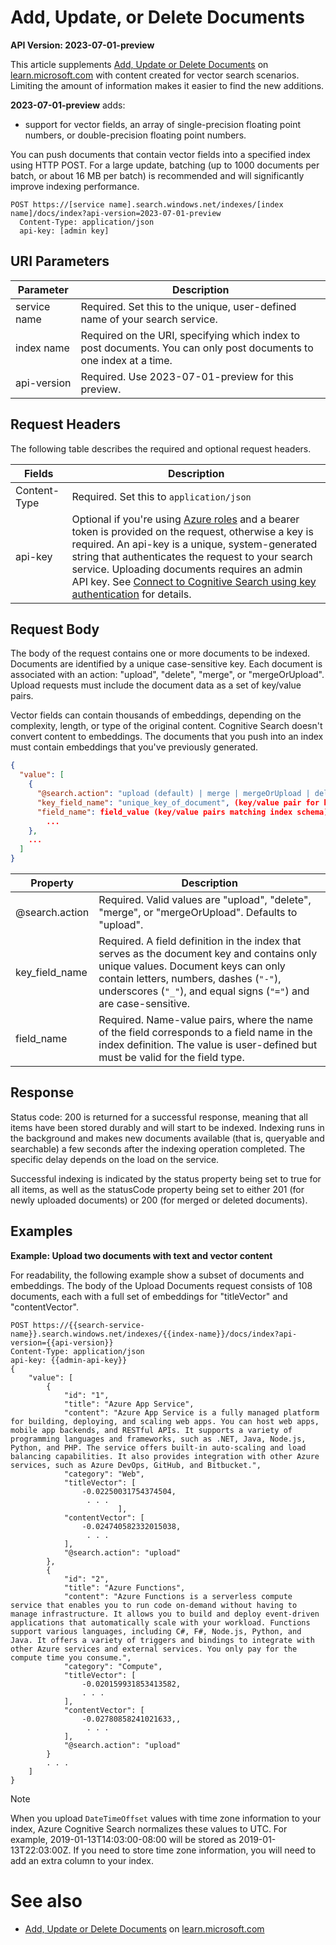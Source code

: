 # Add, Update, or Delete Documents

**API Version: 2023-07-01-preview**

This article supplements [Add, Update or Delete Documents](https://learn.microsoft.com/rest/api/searchservice/addupdate-or-delete-documents) on [learn.microsoft.com](https://learn.microsoft.com) with content created for vector search scenarios. Limiting the amount of information makes it easier to find the new additions. 

**2023-07-01-preview** adds:

+ support for vector fields, an array of single-precision floating point numbers, or double-precision floating point numbers.

You can push documents that contain vector fields into a specified index using HTTP POST. For a large update, batching (up to 1000 documents per batch, or about 16 MB per batch) is recommended and will significantly improve indexing performance.  

```http  
POST https://[service name].search.windows.net/indexes/[index name]/docs/index?api-version=2023-07-01-preview  
  Content-Type: application/json   
  api-key: [admin key]  
```  

## URI Parameters

| Parameter	  | Description  | 
|-------------|--------------|
| service name | Required. Set this to the unique, user-defined name of your search service. |
| index name  | Required on the URI, specifying which index to post documents. You can only post documents to one index at a time.  |
| api-version | Required. Use 2023-07-01-preview for this preview.|

## Request Headers

The following table describes the required and optional request headers.  

|Fields              |Description      |  
|--------------------|-----------------|  
|Content-Type|Required. Set this to `application/json`|  
|api-key| Optional if you're using [Azure roles](https://learn.microsoft.com/azure/search/search-security-rbac) and a bearer token is provided on the request, otherwise a key is required. An api-key is a unique, system-generated string that authenticates the request to your search service. Uploading documents requires an admin API key. See [Connect to Cognitive Search using key authentication](https://learn.microsoft.com/azure/search/search-security-api-keys) for details.| 

## Request Body

The body of the request contains one or more documents to be indexed. Documents are identified by a unique case-sensitive key. Each document is associated with an action: "upload", "delete", "merge", or "mergeOrUpload". Upload requests must include the document data as a set of key/value pairs.  

Vector fields can contain thousands of embeddings, depending on the complexity, length, or type of the original content. Cognitive Search doesn't convert content to embeddings. The documents that you push into an index must contain embeddings that you've previously generated.

```json
{  
  "value": [  
    {  
      "@search.action": "upload (default) | merge | mergeOrUpload | delete",  
      "key_field_name": "unique_key_of_document", (key/value pair for key field from index schema)  
      "field_name": field_value (key/value pairs matching index schema)  
        ...  
    },  
    ...  
  ]  
}  
```  

| Property | Description |
|----------|-------------|
| @search.action | Required. Valid values are "upload", "delete", "merge", or "mergeOrUpload". Defaults to "upload". |
| key_field_name | Required. A field definition in the index that serves as the document key and contains only unique values. Document keys can only contain letters, numbers, dashes (`"-"`), underscores (`"_"`), and equal signs (`"="`) and are case-sensitive. 
| field_name | Required. Name-value pairs, where the name of the field corresponds to a field name in the index definition. The value is user-defined but must be valid for the field type. |

## Response

Status code: 200 is returned for a successful response, meaning that all items have been stored durably and will start to be indexed. Indexing runs in the background and makes new documents available (that is, queryable and searchable) a few seconds after the indexing operation completed. The specific delay depends on the load on the service.

Successful indexing is indicated by the status property being set to true for all items, as well as the statusCode property being set to either 201 (for newly uploaded documents) or 200 (for merged or deleted documents).

## Examples

**Example: Upload two documents with text and vector content**

For readability, the following example show a subset of documents and embeddings. The body of the Upload Documents request consists of 108 documents, each with a full set of embeddings for "titleVector" and "contentVector".

```http
POST https://{{search-service-name}}.search.windows.net/indexes/{{index-name}}/docs/index?api-version={{api-version}}
Content-Type: application/json
api-key: {{admin-api-key}}
{
    "value": [
        {
            "id": "1",
            "title": "Azure App Service",
            "content": "Azure App Service is a fully managed platform for building, deploying, and scaling web apps. You can host web apps, mobile app backends, and RESTful APIs. It supports a variety of programming languages and frameworks, such as .NET, Java, Node.js, Python, and PHP. The service offers built-in auto-scaling and load balancing capabilities. It also provides integration with other Azure services, such as Azure DevOps, GitHub, and Bitbucket.",
            "category": "Web",
            "titleVector": [
                -0.02250031754374504,
                 . . . 
                        ],
            "contentVector": [
                -0.024740582332015038,
                 . . .
            ],
            "@search.action": "upload"
        },
        {
            "id": "2",
            "title": "Azure Functions",
            "content": "Azure Functions is a serverless compute service that enables you to run code on-demand without having to manage infrastructure. It allows you to build and deploy event-driven applications that automatically scale with your workload. Functions support various languages, including C#, F#, Node.js, Python, and Java. It offers a variety of triggers and bindings to integrate with other Azure services and external services. You only pay for the compute time you consume.",
            "category": "Compute",
            "titleVector": [
                -0.020159931853413582,
                . . .
            ],
            "contentVector": [
                -0.02780858241021633,,
                 . . .
            ],
            "@search.action": "upload"
        }
        . . .
    ]
}
```

> [!NOTE]
> When you upload `DateTimeOffset` values with time zone information to your index, Azure Cognitive Search normalizes these values to UTC. For example, 2019-01-13T14:03:00-08:00 will be stored as 2019-01-13T22:03:00Z. If you need to store time zone information, you will need to add an extra column to your index.

# See also

+ [Add, Update or Delete Documents](https://learn.microsoft.com/rest/api/searchservice/addupdate-or-delete-documents) on [learn.microsoft.com](https://learn.microsoft.com)